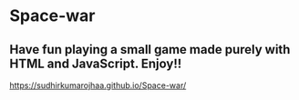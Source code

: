 # Space-war

## Have fun playing a small game made purely with HTML and JavaScript. Enjoy!!

https://sudhirkumarojhaa.github.io/Space-war/
